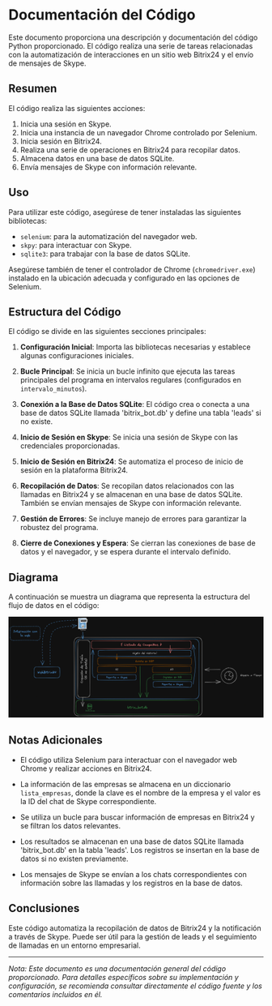 # Documentación del Código

Este documento proporciona una descripción y documentación del código Python proporcionado. El código realiza una serie de tareas relacionadas con la automatización de interacciones en un sitio web Bitrix24 y el envío de mensajes de Skype.

## Resumen

El código realiza las siguientes acciones:

1. Inicia una sesión en Skype.
2. Inicia una instancia de un navegador Chrome controlado por Selenium.
3. Inicia sesión en Bitrix24.
4. Realiza una serie de operaciones en Bitrix24 para recopilar datos.
5. Almacena datos en una base de datos SQLite.
6. Envía mensajes de Skype con información relevante.

## Uso

Para utilizar este código, asegúrese de tener instaladas las siguientes bibliotecas:

- `selenium`: para la automatización del navegador web.
- `skpy`: para interactuar con Skype.
- `sqlite3`: para trabajar con la base de datos SQLite.

Asegúrese también de tener el controlador de Chrome (`chromedriver.exe`) instalado en la ubicación adecuada y configurado en las opciones de Selenium.

## Estructura del Código

El código se divide en las siguientes secciones principales:

1. **Configuración Inicial**: Importa las bibliotecas necesarias y establece algunas configuraciones iniciales.

2. **Bucle Principal**: Se inicia un bucle infinito que ejecuta las tareas principales del programa en intervalos regulares (configurados en `intervalo_minutos`).

3. **Conexión a la Base de Datos SQLite**: El código crea o conecta a una base de datos SQLite llamada 'bitrix_bot.db' y define una tabla 'leads' si no existe.

4. **Inicio de Sesión en Skype**: Se inicia una sesión de Skype con las credenciales proporcionadas.

5. **Inicio de Sesión en Bitrix24**: Se automatiza el proceso de inicio de sesión en la plataforma Bitrix24.

6. **Recopilación de Datos**: Se recopilan datos relacionados con las llamadas en Bitrix24 y se almacenan en una base de datos SQLite. También se envían mensajes de Skype con información relevante.

7. **Gestión de Errores**: Se incluye manejo de errores para garantizar la robustez del programa.

8. **Cierre de Conexiones y Espera**: Se cierran las conexiones de base de datos y el navegador, y se espera durante el intervalo definido.

## Diagrama

A continuación se muestra un diagrama que representa la estructura del flujo de datos en el código:

![Diagrama de Flujo](Diagrama.png)



## Notas Adicionales

- El código utiliza Selenium para interactuar con el navegador web Chrome y realizar acciones en Bitrix24.

- La información de las empresas se almacena en un diccionario `lista_empresas`, donde la clave es el nombre de la empresa y el valor es la ID del chat de Skype correspondiente.

- Se utiliza un bucle para buscar información de empresas en Bitrix24 y se filtran los datos relevantes.

- Los resultados se almacenan en una base de datos SQLite llamada 'bitrix_bot.db' en la tabla 'leads'. Los registros se insertan en la base de datos si no existen previamente.

- Los mensajes de Skype se envían a los chats correspondientes con información sobre las llamadas y los registros en la base de datos.

## Conclusiones

Este código automatiza la recopilación de datos de Bitrix24 y la notificación a través de Skype. Puede ser útil para la gestión de leads y el seguimiento de llamadas en un entorno empresarial.

---

*Nota: Este documento es una documentación general del código proporcionado. Para detalles específicos sobre su implementación y configuración, se recomienda consultar directamente el código fuente y los comentarios incluidos en él.*
